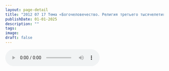 ```yaml
---
layout: page-detail
title: "2012 07 17 Тема «Богочеловечество. Религия третьего тысячелетия»"
publishDate: 01-01-2025
description: ""
tags:
image:
draft: false
---
```


<audio title=" - 2012 07 17 Тема «Богочеловечество. Религия третьего тысячелетия».mp3" src="https://filer-api.advayta.org/v1.0/public/files/72751" controls=""></audio>

  
